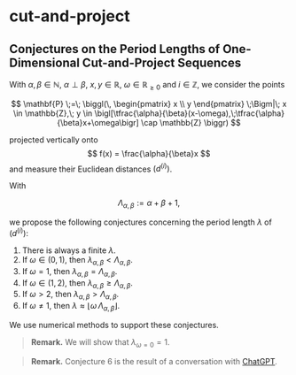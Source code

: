 # cut-and-project

## Conjectures on the Period Lengths of One-Dimensional Cut-and-Project Sequences

With $\alpha, \beta \in \mathbb{N}$, $\alpha \perp \beta$, $x, y \in \mathbb{R}$, $\omega \in \mathbb{R}_{\ge 0}$ and $i \in \mathbb{Z}$, we consider the points

$$
\mathbf{P} \;=\;
\biggl(\,
\begin{pmatrix} x \\ y \end{pmatrix}
\;\Bigm|\;
x \in \mathbb{Z},\;
y \in
\bigl[\tfrac{\alpha}{\beta}(x-\omega),\;\tfrac{\alpha}{\beta}x+\omega\bigr]
\cap \mathbb{Z}
\biggr)
$$

projected vertically onto
$$
f(x) = \frac{\alpha}{\beta}x
$$
and measure their Euclidean distances $(d^{(i)})$.

With

$$
\Lambda_{\alpha,\beta} := \alpha + \beta + 1,
$$

we propose the following conjectures concerning the period length $\lambda$ of $(d^{(i)})$:

1. There is always a finite $\lambda$.
2. If $\omega \in (0,1)$, then $\lambda_{\alpha,\beta} < \Lambda_{\alpha,\beta}$.
3. If $\omega = 1$, then $\lambda_{\alpha,\beta} = \Lambda_{\alpha,\beta}$.
4. If $\omega \in (1,2)$, then $\lambda_{\alpha,\beta} \ge \Lambda_{\alpha,\beta}$.
5. If $\omega > 2$, then $\lambda_{\alpha,\beta} > \Lambda_{\alpha,\beta}$.
6. If $\omega \ne 1$, then $\displaystyle \lambda \approx \bigl\lfloor \omega \,\Lambda_{\alpha,\beta}\bigr\rfloor$.

We use numerical methods to support these conjectures.

> **Remark.** We will show that $\lambda_{\omega=0} = 1$.

> **Remark.** Conjecture 6 is the result of a conversation with [ChatGPT](https://chat.openai.com).
